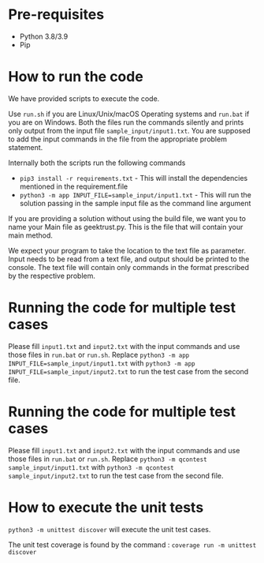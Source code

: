 # Pre-requisites
* Python 3.8/3.9
* Pip

# How to run the code

We have provided scripts to execute the code. 

Use `run.sh` if you are Linux/Unix/macOS Operating systems and `run.bat` if you are on Windows.  Both the files run the commands silently and prints only output from the input file `sample_input/input1.txt`. You are supposed to add the input commands in the file from the appropriate problem statement. 

Internally both the scripts run the following commands 

 * `pip3 install -r requirements.txt` - This will install the dependencies mentioned in the requirement.file
 * `python3 -m app INPUT_FILE=sample_input/input1.txt` - This will run the solution passing in the sample input file as the command line argument

If you are providing a solution without using the build file, we want you to name your Main file as geektrust.py. This is the file that will contain your main method.

 We expect your program to take the location to the text file as parameter. Input needs to be read from a text file, and output should be printed to the console. The text file will contain only commands in the format prescribed by the respective problem.

 # Running the code for multiple test cases

 Please fill `input1.txt` and `input2.txt` with the input commands and use those files in `run.bat` or `run.sh`. Replace `python3 -m app INPUT_FILE=sample_input/input1.txt` with `python3 -m app INPUT_FILE=sample_input/input2.txt` to run the test case from the second file. 

 # Running the code for multiple test cases

 Please fill `input1.txt` and `input2.txt` with the input commands and use those files in `run.bat` or `run.sh`. Replace `python3 -m qcontest sample_input/input1.txt` with `python3 -m qcontest sample_input/input2.txt` to run the test case from the second file. 

 # How to execute the unit tests

 `python3 -m unittest discover` will execute the unit test cases.

 The unit test coverage is found by the command :
`coverage run -m unittest discover`